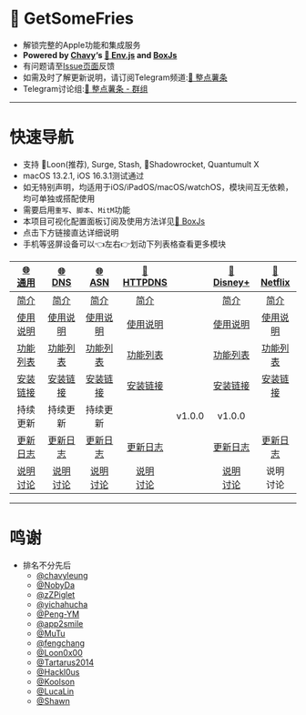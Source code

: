 # 🍟 GetSomeFries
  * 解锁完整的Apple功能和集成服务
  * **Powered by [Chavy](https://github.com/chavyleung)‘s [🧰 Env.js](https://github.com/chavyleung/scripts/blob/master/Env.js) and [BoxJs](https://chavyleung.gitbook.io/boxjs/)**
  * 有问题请至[Issue页面](https://github.com/VirgilClyne/GetSomeFries/issues)反馈
  * 如需及时了解更新说明，请订阅Telegram频道:[🍟 整点薯条](https://t.me/GetSomeFriesChannel)
  * Telegram讨论组:[🍟 整点薯条 - 群组](https://t.me/GetSomeFries)

---
# 快速导航
  * 支持 🎈Loon(推荐), Surge, Stash, 🚀Shadowrocket, Quantumult X
  * macOS 13.2.1, iOS 16.3.1测试通过
  * 如无特别声明，均适用于iOS/iPadOS/macOS/watchOS，模块间互无依赖，均可单独或搭配使用
  * 需要启用`重写`、`脚本`、`MitM`功能
  * 本项目可视化配置面板订阅及使用方法详见[🧰 BoxJs](../../wiki/🧰-BoxJs)
  * 点击下方链接直达详细说明
  * 手机等竖屏设备可以👈左右👉划动下列表格查看更多模块

| [🌐<br>通用](../../wiki/🌐-通用) | [🌐<br>DNS](../../wiki/🌐-DNS) | [🌐<br>ASN](../../wiki/🌐-ASN) | [🚫<br>HTTPDNS](../../wiki/🚫-HTTPDNS) |  | [🍟<br>Disney+](../../wiki/🍟-Disney-Plus) | [🍟<br>Netflix](../../wiki/🍟-Netflix) |
| :---: | :---: | :---: | :---: | :---: | :---: | :---: |
| [简介](../../wiki/🌐-通用#简介) | [简介](../../wiki/🌐-DNS#简介) | [简介](../../wiki/🌐-ASN#简介) | [简介](../../wiki/🌐-DNS#简介) |  | [简介](../../wiki/🍟-Disney-Plus#简介) | [简介](../../wiki/🍟-Netflix#简介) |
| [使用说明](../../wiki/🌐-通用#使用说明) | [使用说明](../../wiki/🌐-DNS#使用说明) | [使用说明](../../wiki/🌐-ASN#使用说明) | [使用说明](../../wiki/🌐-DNS#使用说明) |  | [使用说明](../../wiki/🍟-Disney-Plus#使用说明) | [使用说明](../../wiki/🍟-Netflix#使用说明) |
| [功能列表](../../wiki/🌐-通用#功能列表) | [功能列表](../../wiki/🌐-DNS#功能列表) | [功能列表](../../wiki/🌐-ASN#功能列表) | [功能列表](../../wiki/🌐-DNS#功能列表) |  | [功能列表](../../wiki/🍟-Disney-Plus#功能列表) | [功能列表](../../wiki/🍟-Netflix#功能列表) |
| [安装链接](../../wiki/🌐-通用#安装链接) | [安装链接](../../wiki/🌐-DNS#安装链接) | [安装链接](../../wiki/🌐-ASN#安装链接) | [安装链接](../../wiki/🌐-ASN#安装链接) |  | [安装链接](../../wiki/🍟-Disney-Plus#安装链接) | [安装链接](../../wiki/🍟-Netflix#安装链接) |
| 持续更新 | 持续更新 | 持续更新 |  | v1.0.0 | v1.0.0 |
| [更新日志](../../wiki/🌐-通用#更新日志) | [更新日志](../../wiki/🌐-DNS#更新日志) | [更新日志](../../wiki/🌐-ASN#更新日志) | [更新日志](../../wiki/🌐-ASN#更新日志) |  | [更新日志](../../wiki/🍟-Disney-Plus#更新日志) | [更新日志](../../wiki/🍟-Netflix#更新日志) |
| [说明<br>讨论](https://t.me/GetSomeFriesChannel/) | [说明<br>讨论](https://t.me/GetSomeFriesChannel/) | [说明<br>讨论](https://t.me/GetSomeFriesChannel/) | [说明<br>讨论](https://t.me/GetSomeFriesChannel/) |  | [说明<br>讨论](https://t.me/GetSomeFriesChannel/) | 说明<br>讨论 |

---
# 鸣谢
* 排名不分先后
  * [@chavyleung](https://github.com/chavyleung)
  * [@NobyDa](https://github.com/NobyDa)
  * [@zZPiglet](https://github.com/zZPiglet)
  * [@yichahucha](https://github.com/yichahucha)
  * [@Peng-YM](https://github.com/Peng-YM)
  * [@app2smile](https://github.com/app2smile)
  * [@MuTu](https://github.com/githubdulong)
  * [@fengchang](https://github.com/fengchang)
  * [@Loon0x00](https://github.com/Loon0x00)
  * [@Tartarus2014](https://github.com/Tartarus2014)
  * [@Hackl0us](https://github.com/Hackl0us)
  * [@Koolson](https://github.com/Koolson)
  * [@LucaLin](https://github.com/LucaLin233)
  * [@Shawn](https://github.com/KOP-XIAO)
